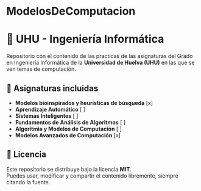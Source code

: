 # ModelosDeComputacion
# 📘 UHU - Ingeniería Informática

Repositorio con el contenido de las practicas de las asignaturas del Grado en Ingeniería Informática de la **Universidad de Huelva (UHU)** en las que se ven temas de computación.  

## 📂 Asignaturas incluidas

- **Modelos bioinspirados y heurísticas de búsqueda** [x]
- **Aprendizaje Automático** [ ]
- **Sistemas Inteligentes** [ ]
- **Fundamentos de Análisis de Algoritmos** [ ]
- **Algoritmia y Modelos de Computación** [ ]
- **Modelos Avanzados de Computación** [x]

## 📜 Licencia

Este repositorio se distribuye bajo la licencia **MIT**.  
Puedes usar, modificar y compartir el contenido libremente, siempre citando la fuente.  
